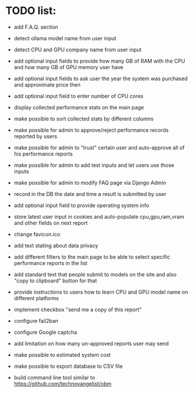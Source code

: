 # TODO list:

+ add F.A.Q. section

+ detect ollama model name from user input

+ detect CPU and GPU company name from user input

+ add optional input fields to provide how many GB of RAM with the CPU and how many GB of GPU memory user have

+ add optional input fields to ask user the year the system was purchased and approximate price then

- add optional input field to enter number of CPU cores

+ display collected performance stats on the main page

+ make possible to sort collected stats by different columns

+ make possible for admin to approve/reject performance records reported by users

+ make possible for admin to "trust" certain user and auto-approve all of his performance reports

- make possible for admin to add test inputs and let users use those inputs

- make possible for admin to modify FAQ page via Django Admin

+ record in the DB the date and time a result is submitted by user

+ add optional input field to provide operating system info

+ store latest user input in cookies and auto-populate cpu,gpu,ram,vram and other fields on next report

+ change favicon.ico

+ add text stating about data privacy

- add different filters to the main page to be able to select specific performance reports in the list

+ add standard text that people submit to models on the site and also "copy to clipboard" button for that

+ provide instructions to users how to learn CPU and GPU model name on different platforms

- implement checkbox "send me a copy of this report"

- configure fail2ban

- configure Google captcha

- add limitation on how many un-approved reports user may send

- make possible to estimated system cost

- make possible to export database to CSV file

- build command line tool similar to https://github.com/technovangelist/obm

